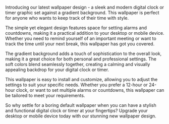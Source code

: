 <!--
Write me content for website with wallpaper "A wallpaper featuring a simple graphic of a digital clock or timer, with space for setting alarms and countdowns, set against a gradient background."
-->

<!--font:Open Sans-->

Introducing our latest wallpaper design - a sleek and modern digital clock or timer graphic set against a gradient background. This wallpaper is perfect for anyone who wants to keep track of their time with style.

The simple yet elegant design features space for setting alarms and countdowns, making it a practical addition to your desktop or mobile device. Whether you need to remind yourself of an important meeting or want to track the time until your next break, this wallpaper has got you covered.

The gradient background adds a touch of sophistication to the overall look, making it a great choice for both personal and professional settings. The soft colors blend seamlessly together, creating a calming and visually appealing backdrop for your digital clock or timer.

This wallpaper is easy to install and customize, allowing you to adjust the settings to suit your specific needs. Whether you prefer a 12-hour or 24-hour clock, or want to set multiple alarms or countdowns, this wallpaper can be tailored to meet your requirements.

So why settle for a boring default wallpaper when you can have a stylish and functional digital clock or timer at your fingertips? Upgrade your desktop or mobile device today with our stunning new wallpaper design.
